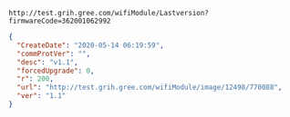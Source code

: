 `http://test.grih.gree.com/wifiModule/Lastversion?firmwareCode=362001062992`

```json
{
  "CreateDate": "2020-05-14 06:19:59",
  "commProtVer": "",
  "desc": "v1.1",
  "forcedUpgrade": 0,
  "r": 200,
  "url": "http://test.grih.gree.com/wifiModule/image/12498/770088",
  "ver": "1.1"
}
```